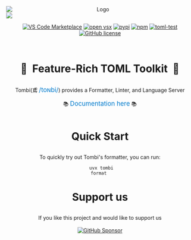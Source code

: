 <div align="center" style="display: flex; flex-direction: column; gap: 0;">
    <img src="https://raw.githubusercontent.com/tombi-toml/tombi/refs/heads/main/docs/public/tombi.svg" alt="Logo" style="display: block; margin: 0;">
    <img src="https://raw.githubusercontent.com/tombi-toml/tombi/refs/heads/main/docs/public/demo.gif" style="display: block; margin: 0;" />
</div>

<div align="center">

[![VS Code Marketplace](https://img.shields.io/visual-studio-marketplace/v/tombi-toml.tombi?label=VS%20Code%20Marketplace&logo=visual-studio-code&labelColor=374151&color=60a5fa)](https://marketplace.visualstudio.com/items?itemName=tombi-toml.tombi)
[![open vsx](https://img.shields.io/open-vsx/v/tombi-toml/tombi?label=Open%20VSX%20Registry&labelColor=374151&color=60a5fa)](https://open-vsx.org/extension/tombi-toml/tombi)
[![pypi](https://img.shields.io/pypi/v/tombi.svg?labelColor=374151&color=60a5fa)](https://pypi.python.org/pypi/tombi)
[![npm](https://img.shields.io/npm/v/tombi.svg?labelColor=374151&color=60a5fa)](https://www.npmjs.com/package/tombi)
[![toml-test](https://github.com/tombi-toml/tombi/actions/workflows/toml-test.yml/badge.svg)](https://github.com/tombi-toml/tombi/actions)
[![GitHub license](https://badgen.net/github/license/tombi-toml/tombi?style=flat-square&labelColor=374151)](https://github.com/tombi-toml/tombi/blob/main/LICENSE)

</div>

<br>

<div align="center">
    <h2 align="center" style="font-size: 2.0em; margin-bottom: 30px;">
        <span aria-hidden="true">🦅&nbsp;</span>
        Feature-Rich TOML Toolkit
        <span aria-hidden="true">&nbsp;🦅</span>
    </h2>
    Tombi(鳶 <a href="https://ipa-reader.com/?text=toɴbi" style="font-size: 1.2em; color: #007acc; text-decoration: none;">/toɴbi/</a>) provides a Formatter, Linter, and Language Server
    <br><br>
    <span aria-hidden="true">📚</span>
    <a href="https://tombi-toml.github.io/tombi" style="font-size: 1.2em; color: #007acc; text-decoration: none;">Documentation here</a>
    <span aria-hidden="true">📚</span>
</div>

<br>

<div align="center">
<h2 align="center" style="font-size: 2.0em; margin-bottom: 30px;">
<strong>Quick Start</strong>
</h2>

To quickly try out Tombi's formatter, you can run:

<code style="display: block; white-space: pre-wrap;">    uvx tombi format    </code>
</div>

<div align="center">
    <h2 align="center" style="font-size: 2.0em; margin-bottom: 30px;">
        <strong>Support us</strong>
    </h2>
    If you like this project and would like to support us
    <br><br>
    <a href="https://github.com/sponsors/tombi-toml">
        <img src="https://img.shields.io/static/v1?label=Sponsor&message=%E2%9D%A4&logo=GitHub&color=ff69b4" alt="GitHub Sponsor">
    </a>
</div>
